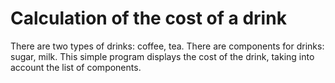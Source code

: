 # Calculation of the cost of a drink
There are two types of drinks: coffee, tea.
There are components for drinks: sugar, milk.
This simple program displays the cost of the drink, taking into account the list of components.
